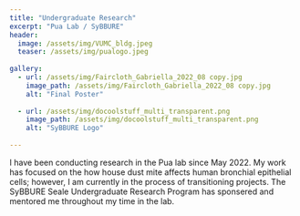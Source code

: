 ```yaml
---
title: "Undergraduate Research"
excerpt: "Pua Lab / SyBBURE"
header:
  image: /assets/img/VUMC_bldg.jpeg 
  teaser: /assets/img/pualogo.jpeg
   
gallery:
  - url: /assets/img/Faircloth_Gabriella_2022_08 copy.jpg
    image_path: /assets/img/Faircloth_Gabriella_2022_08 copy.jpg
    alt: "Final Poster"  
    
  - url: /assets/img/docoolstuff_multi_transparent.png
    image_path: /assets/img/docoolstuff_multi_transparent.png
    alt: "SyBBURE Logo"   
  
---
```


I have been conducting research in the Pua lab since May 2022. My work has focused on the how house dust mite affects human bronchial epithelial cells; however, I am currently in the process of transitioning projects. The SyBBURE Seale Undergraduate Research Program has sponsered and mentored me throughout my time in the lab.







